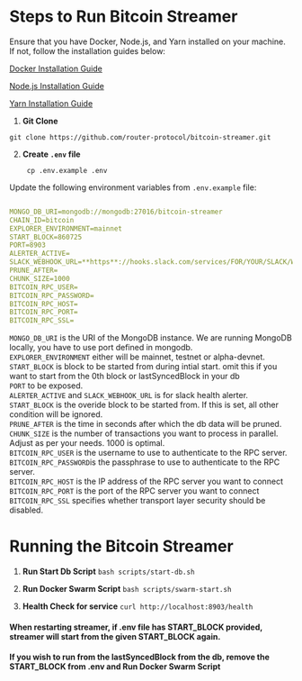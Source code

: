 # Steps to Run Bitcoin Streamer

Ensure that you have Docker, Node.js, and Yarn installed on your machine. If not, follow the installation guides below:

[Docker Installation Guide](https://docs.docker.com/get-docker/)

[Node.js Installation Guide](https://nodejs.org/en/download/)

[Yarn Installation Guide](https://classic.yarnpkg.com/en/docs/install)

1. **Git Clone**

`git clone https://github.com/router-protocol/bitcoin-streamer.git`

2. **Create `.env` file**
   ```
    cp .env.example .env
   ```
Update the following environment variables from `.env.example` file:
```yaml

MONGO_DB_URI=mongodb://mongodb:27016/bitcoin-streamer
CHAIN_ID=bitcoin
EXPLORER_ENVIRONMENT=mainnet
START_BLOCK=860725
PORT=8903
ALERTER_ACTIVE=
SLACK_WEBHOOK_URL=**https**://hooks.slack.com/services/FOR/YOUR/SLACK/WEBHOOK
PRUNE_AFTER=
CHUNK_SIZE=1000
BITCOIN_RPC_USER=
BITCOIN_RPC_PASSWORD=
BITCOIN_RPC_HOST=
BITCOIN_RPC_PORT=
BITCOIN_RPC_SSL=
```
`MONGO_DB_URI` is the URI of the MongoDB instance. We are running MongoDB locally, you have to use port defined in mongodb.     
`EXPLORER_ENVIRONMENT` either will be mainnet, testnet or alpha-devnet.     
`START_BLOCK` is block to be started from during intial start. omit this if you want to start from the 0th block or lastSyncedBlock in your db    
`PORT` to be exposed.     
`ALERTER_ACTIVE` and `SLACK_WEBHOOK_URL` is for slack health alerter.    
`START_BLOCK` is the overide block to be started from. If this is set, all other condition will be ignored.   
`PRUNE_AFTER` is the time in seconds after which the db data will be pruned.  
`CHUNK_SIZE` is the number of transactions you want to process in parallel. Adjust as per your needs. 1000 is optimal.  
`BITCOIN_RPC_USER` is the username to use to authenticate to the RPC server.  
`BITCOIN_RPC_PASSWORD`is the passphrase to use to authenticate to the RPC server.  
`BITCOIN_RPC_HOST` is the IP address of the RPC server you want to connect  
`BITCOIN_RPC_PORT` is the port of the RPC server you want to connect  
`BITCOIN_RPC_SSL` specifies whether transport layer security should be disabled.  



# Running the Bitcoin Streamer

1. **Run Start Db Script**
`bash scripts/start-db.sh`

2. **Run Docker Swarm Script**
`bash scripts/swarm-start.sh`

3. **Health Check for service**
`curl http://localhost:8903/health`

#### When restarting streamer, if .env file has START_BLOCK provided, streamer will start from the given START_BLOCK again.
#### If you wish to run from the lastSyncedBlock from the db, remove the START_BLOCK from .env and Run Docker Swarm Script

